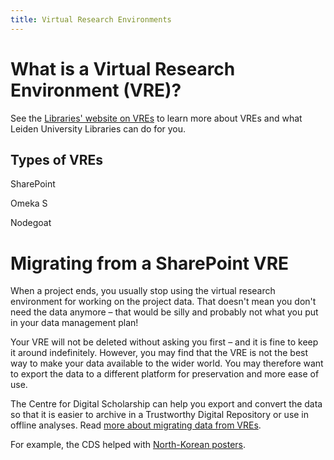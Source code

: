 ```yaml
---
title: Virtual Research Environments
---
```


# What is a Virtual Research Environment (VRE)?

See the [Libraries' website on VREs]() to learn more about VREs and what
Leiden University Libraries can do for you.

## Types of VREs

SharePoint

Omeka S

Nodegoat


# Migrating from a SharePoint VRE

When a project ends, you usually stop using the virtual research environment
for working on the project data. That doesn't mean you don't need the data
anymore – that would be silly and probably not what you put in your data
management plan!

Your VRE will not be deleted without asking you first – and it is fine to keep
it around indefinitely. However, you may find that the VRE is not the best
way to make your data available to the wider world. You may therefore want to
export the data to a different platform for preservation and more ease of use.

The Centre for Digital Scholarship can help you export and convert the data so
that it is easier to archive in a Trustworthy Digital Repository or use in
offline analyses. Read [more about migrating data from VREs](migration.md).

For example, the CDS helped with [North-Korean posters](/projects/nk-posters.md).
